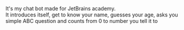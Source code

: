 It's my chat bot made for JetBrains academy.\
It introduces itself, get to know your name, guesses your age, asks you simple ABC question and counts from 0 to number you tell it to 
